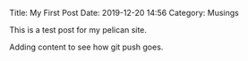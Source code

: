 Title: My First Post
Date: 2019-12-20 14:56
Category: Musings

This is a test post for my pelican site.

Adding content to see how git push goes.
